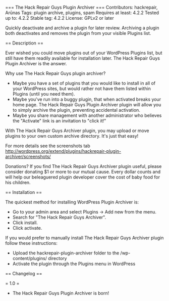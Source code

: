 === The Hack Repair Guys Plugin Archiver ===
Contributors: hackrepair, Arūnas
Tags: plugin archive, plugins, spam
Requires at least: 4.2.2
Tested up to: 4.2.2
Stable tag: 4.2.2
License: GPLv2 or later

Quickly deactivate and archive a plugin for later review. Archiving a plugin both deactivates and removes the plugin from your visible Plugins list.

== Description ==

Ever wished you could move plugins out of your WordPress Plugins list, but still have them readily available for installation later. The Hack Repair Guys Plugin Archiver is the answer.

Why use The Hack Repair Guys plugin archiver?

* Maybe you have a set of plugins that you would like to install in all of your WordPress sites, but would rather not have them listed within Plugins (until you need them).
* Maybe you've run into a buggy plugin, that when activated breaks your home page. The Hack Repair Guys Plugin Archiver plugin will allow you to simply archive the plugin, preventing accidental activation.
* Maybe you share management with another administrator who believes the "Activate" link is an invitation to "click it!"

With  The Hack Repair Guys Archiver plugin, you may upload or move plugins to your own custom archive directory. It's just that easy!

For more details see the screenshots tab
<http://wordpress.org/extend/plugins/hackrepair-plugin-archiver/screenshots/>

Donations?
If you find The Hack Repair Guys Archiver plugin useful, please consider donating $1 or more to our mutual cause. Every dollar counts and will help our beleaguered plugin developer cover the cost of baby food for his children.

== Installation ==

The quickest method for installing WordPress Plugin Archiver is:

* Go to your admin area and select Plugins -> Add new from the menu.
* Search for "The Hack Repair Guys Archiver".
* Click install.
* Click activate.

If you would prefer to manually install The Hack Repair Guys Archiver plugin follow these instructions:

* Upload the hackrepair-plugin-archiver folder to the /wp-content/plugins/ directory
* Activate the plugin through the Plugins menu in WordPress

== Changelog ==

= 1.0 =
* The Hack Repair Guys Plugin Archiver is born!
